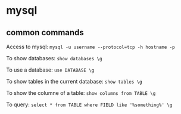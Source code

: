 
#  mysql


## common commands

Access to mysql:
`mysql -u username --protocol=tcp -h hostname -p`

To show databases:
`show databases \g`

To use a database:
`use DATABASE \g`

To show tables in the current database:
`show tables \g`

To show the columne of a table:
`show columns from TABLE \g`

To query:
`select * from TABLE where FIELD like '%something%' \g`




